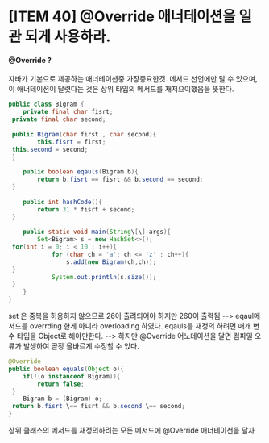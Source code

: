 # [ITEM 40] @Override 애너테이션을 일관 되게 사용하라.
#### @Override ?
자바가 기본으로 제공하는 애너테이션중 가장중요한것.
메서드 선언에만 달 수 있으며, 이 애너테이션이 달렷다는 것은 상위 타입의 메서드를 재저으이했음을 뜻한다. 

```java
public class Bigram {  
    private final char fisrt;  
 private final char second;  
  
 public Bigram(char first , char second){  
        this.fisrt = first;  
 this.second = second;  
 }  
  
    public boolean eqauls(Bigram b){  
        return b.fisrt == fisrt && b.second == second;  
 }  
  
    public int hashCode(){  
        return 31 * fisrt + second;  
 }  
  
    public static void main(String\[\] args){  
        Set<Bigram> s = new HashSet<>();  
 for(int i = 0; i < 10 ; i++){  
            for (char ch = 'a'; ch <= 'z' ; ch++){  
                s.add(new Bigram(ch,ch));  
 }  
            System.out.println(s.size());  
 }  
    }  
}
```


set 은 중복을 허용하지 않으므로  26이 출려되어야 하지만 260이 출력됨
--> eqaul메서드를 overrding 한게 아니라 overloading 하였다.  eqauls를 재정의 하려면 매개 변수 타입을 Object로 해야만한다. 
--> 하지만 @Override 어노테이션을 달면 컴파일 오류가 발생하여 곧장 올바르게 수정할 수 있다. 

```java
@Override  
public boolean equals(Object o){  
    if(!(o instanceof Bigram)){  
        return false;  
 }  
    Bigram b = (Bigram) o;  
 return b.fisrt \== fisrt && b.second \== second;  
}
```

상위 클래스의 메서드를 재정의하려는 모든 메서드에 @Override 애너테이션을 달자